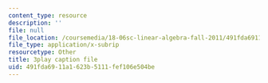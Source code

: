 ```yaml
---
content_type: resource
description: ''
file: null
file_location: /coursemedia/18-06sc-linear-algebra-fall-2011/491fda6911a1623b5111fef106e504be_UCc9q_cAhho.srt
file_type: application/x-subrip
resourcetype: Other
title: 3play caption file
uid: 491fda69-11a1-623b-5111-fef106e504be
---
```

